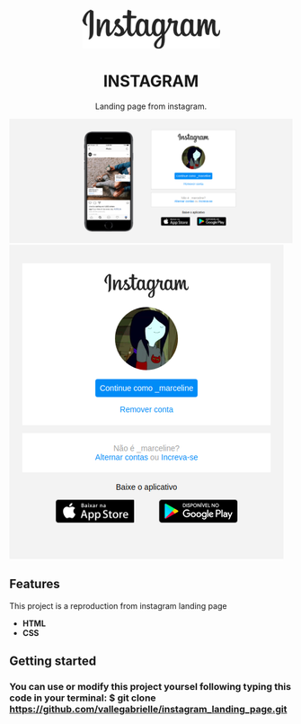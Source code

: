 <h1 align="center">
<br>
    <img src="./img/logo.png" alt="logo instagram">
<br>
<br>
INSTAGRAM
</h1>

<p align="center">Landing page from instagram.</p>

<div>
    <img src="./img/desktop.png" alt="desktop version from instagram landing page">
    <img src="./img/mobile.png" alt="mobile version from instagram landing page">
</div>

## Features

This project is a reproduction from instagram landing page

- **HTML**
- **CSS**

## Getting started

### You can use or modify this project yoursel following typing this code in your terminal: $ git clone https://github.com/vallegabrielle/instagram_landing_page.git